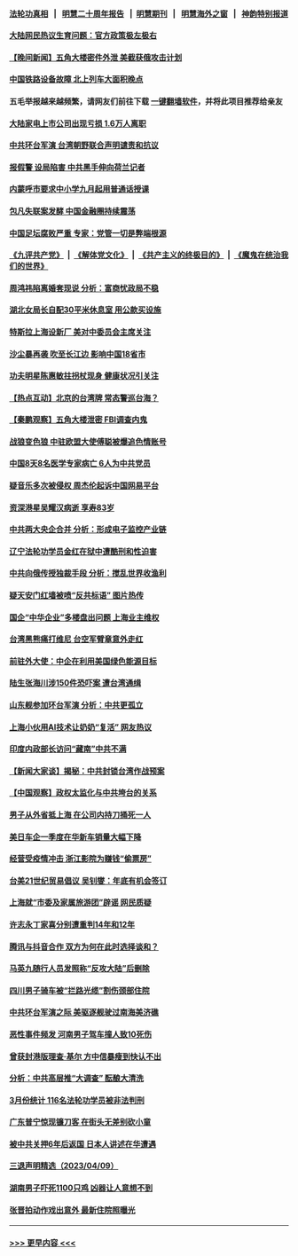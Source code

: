 #### [法轮功真相](https://github.com/gfw-breaker/truth/blob/master/README.md?t=0) &nbsp;&nbsp;|&nbsp;&nbsp; [明慧二十周年报告](https://github.com/gfw-breaker/mh-reports/blob/master/README.md?t=0) &nbsp;&nbsp;|&nbsp;&nbsp;[明慧期刊](https://github.com/gfw-breaker/mh-qikan) &nbsp;&nbsp;|&nbsp;&nbsp; [明慧海外之窗](https://github.com/gfw-breaker/mh-news/blob/master/README.md?t=0) &nbsp;&nbsp;|&nbsp;&nbsp; [神韵特别报道](https://github.com/gfw-breaker/mh-news/blob/master/shenyun.md?t=0)
#### [大陆网民热议生育问题：官方政策极左极右](../pages/nsc413/n13970263.md?t=04111843) 
#### [【晚间新闻】五角大楼密件外泄 美截获俄攻击计划](../pages/nsc413/n13970351.md?t=04111843) 
#### [中国铁路设备故障 北上列车大面积晚点](../pages/nsc413/n13970310.md?t=04111843) 
#### 五毛举报越来越频繁，请网友们前往下载 [一键翻墙软件](https://github.com/gfw-breaker/ssr-accounts)，并将此项目推荐给亲友
#### [大陆家电上市公司出现亏损 1.6万人离职](../pages/nsc413/n13970213.md?t=04111843) 
#### [中共环台军演 台湾朝野联合声明谴责和抗议](../pages/nsc413/n13970145.md?t=04111843) 
#### [报假警 设局陷害 中共黑手伸向荷兰记者](../pages/nsc413/n13970125.md?t=04111843) 
#### [内蒙呼市要求中小学九月起用普通话授课](../pages/nsc413/n13970122.md?t=04111843) 
#### [包凡失联案发酵 中国金融圈持续震荡](../pages/nsc413/n13970306.md?t=04111843) 
#### [中国足坛腐败严重 专家：党管一切是弊端根源](../pages/nsc413/n13970146.md?t=04111843) 
#### [《九评共产党》](https://github.com/begood0513/9ping.md/blob/master/README.md) &nbsp;|&nbsp; [《解体党文化》](../../../../jtdwh.md/blob/master/README.md)  &nbsp;|&nbsp; [《共产主义的终极目的》](../../../../gczydzjmd.md/blob/master/README.md) &nbsp;|&nbsp; [《魔鬼在统治我们的世界》](../../../../mgztzwmdsj.md/blob/master/README.md) 
#### [周鸿祎陷离婚套现说 分析：富商忧政局不稳](../pages/nsc413/n13970112.md?t=04111843) 
#### [湖北女局长自配30平米休息室 用公款买设施](../pages/nsc413/n13970097.md?t=04111843) 
#### [特斯拉上海设新厂 美对中委员会主席关注](../pages/nsc413/n13970120.md?t=04111843) 
#### [沙尘暴再袭 吹至长江边 影响中国18省市](../pages/nsc413/n13970109.md?t=04111843) 
#### [功夫明星陈惠敏拄拐杖现身 健康状况引关注](../pages/nsc413/n13970011.md?t=04111843) 
#### [【热点互动】北京的台湾牌 常态警巡台海？](../pages/nsc413/n13970025.md?t=04111843) 
#### [【秦鹏观察】五角大楼泄密 FBI调查内鬼](../pages/nsc413/n13969979.md?t=04111843) 
#### [战狼变色狼 中驻欧盟大使傅聪被爆追色情账号](../pages/nsc413/n13969995.md?t=04111843) 
#### [中国8天8名医学专家病亡 6人为中共党员](../pages/nsc413/n13970005.md?t=04111843) 
#### [疑音乐多次被侵权 周杰伦起诉中国网易平台](../pages/nsc413/n13969937.md?t=04111843) 
#### [资深港星吴耀汉病逝 享寿83岁](../pages/nsc413/n13969978.md?t=04111843) 
#### [中共两大央企合并 分析：形成电子监控产业链](../pages/nsc413/n13969990.md?t=04111843) 
#### [辽宁法轮功学员金红在狱中遭酷刑和性迫害](../pages/nsc413/n13969049.md?t=04111843) 
#### [中共向俄传授独裁手段 分析：搅乱世界收渔利](../pages/nsc413/n13969962.md?t=04111843) 
#### [疑天安门红墙被喷“反共标语” 图片热传](../pages/nsc413/n13969865.md?t=04111843) 
#### [国企“中华企业”多楼盘出问题 上海业主维权](../pages/nsc413/n13969760.md?t=04111843) 
#### [台湾黑熊痛打维尼 台空军臂章意外走红](../pages/nsc413/n13969935.md?t=04111843) 
#### [前驻外大使：中企在利用美国绿色能源目标](../pages/nsc413/n13969863.md?t=04111843) 
#### [陆生张海川涉150件恐吓案 遭台湾通缉](../pages/nsc413/n13969777.md?t=04111843) 
#### [山东舰参加环台军演 分析：中共更孤立](../pages/nsc413/n13969834.md?t=04111843) 
#### [上海小伙用AI技术让奶奶“复活” 网友热议](../pages/nsc413/n13969663.md?t=04111843) 
#### [印度内政部长访问“藏南”中共不满](../pages/nsc413/n13969801.md?t=04111843) 
#### [【新闻大家谈】揭秘：中共封锁台湾作战预案](../pages/nsc413/n13969788.md?t=04111843) 
#### [【中国观察】政权太监化与中共垮台的关系](../pages/nsc413/n13969691.md?t=04111843) 
#### [男子从外省抵上海 在公司内持刀捅死一人](../pages/nsc413/n13969601.md?t=04111843) 
#### [美日车企一季度在华新车销量大幅下降](../pages/nsc413/n13969149.md?t=04111843) 
#### [经营受疫情冲击 浙江影院为赚钱“偷票房”](../pages/nsc413/n13969551.md?t=04111843) 
#### [台美21世纪贸易倡议 吴钊燮：年底有机会签订](../pages/nsc413/n13969552.md?t=04111843) 
#### [上海就“市委及家属旅游团”辟谣 网民质疑](../pages/nsc413/n13969508.md?t=04111843) 
#### [许志永丁家喜分别遭重判14年和12年](../pages/nsc413/n13969634.md?t=04111843) 
#### [腾讯与抖音合作 双方为何在此时选择谈和？](../pages/nsc413/n13969457.md?t=04111843) 
#### [马英九随行人员发照称“反攻大陆”后删除](../pages/nsc413/n13969345.md?t=04111843) 
#### [四川男子骑车被“拦路光缆”割伤颈部住院](../pages/nsc413/n13969319.md?t=04111843) 
#### [中共环台军演之际 美驱逐舰驶过南海美济礁](../pages/nsc413/n13969324.md?t=04111843) 
#### [恶性事件频发 河南男子驾车撞人致10死伤](../pages/nsc413/n13969281.md?t=04111843) 
#### [曾获封港版理查‧基尔 方中信暴瘦到快认不出](../pages/nsc413/n13969145.md?t=04111843) 
#### [分析：中共高层推“大调查” 酝酿大清洗](../pages/nsc413/n13969255.md?t=04111843) 
#### [3月份统计 116名法轮功学员被非法判刑](../pages/nsc413/n13967624.md?t=04111843) 
#### [广东普宁惊现镰刀客 在街头无差别砍小童](../pages/nsc413/n13969240.md?t=04111843) 
#### [被中共关押6年后返国 日本人讲述在华遭遇](../pages/nsc413/n13969163.md?t=04111843) 
#### [三退声明精选（2023/04/09）](../pages/nsc413/n13969295.md?t=04111843) 
#### [湖南男子吓死1100只鸡 凶器让人意想不到](../pages/nsc413/n13969165.md?t=04111843) 
#### [张晋拍动作戏出意外 最新住院照曝光](../pages/nsc413/n13969104.md?t=04111843) 

----
#### [ >>> 更早内容 <<< ](../indexes/nsc413-earlier.md)
